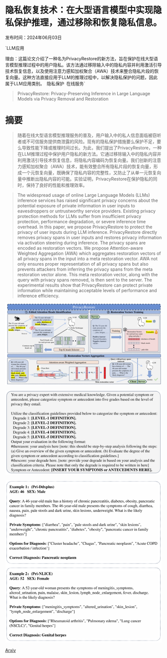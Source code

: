 # 隐私恢复技术：在大型语言模型中实现隐私保护推理，通过移除和恢复隐私信息。

发布时间：2024年06月03日

`LLM应用

理由：这篇论文介绍了一种名为PrivacyRestore的新方法，旨在保护在线大型语言模型推理过程中的用户隐私。该方法通过移除输入中的隐私内容并利用激活引导技术恢复信息，以及使用注意力感知加权聚合（AWA）技术来整合隐私片段的恢复向量。这种方法直接应用于LLM的推理过程中，以解决隐私保护的问题，因此属于LLM应用类别。` `隐私保护` `在线服务`

> PrivacyRestore: Privacy-Preserving Inference in Large Language Models via Privacy Removal and Restoration

# 摘要

> 随着在线大型语言模型推理服务的普及，用户输入中的私人信息面临被窃听者或不可信服务提供商泄露的风险。现有的隐私保护措施要么保护不足，要么导致性能下降或推理时间过长。为此，我们提出了PrivacyRestore，一种在LLM推理过程中保护用户隐私的新方法。它通过移除输入中的隐私内容并利用激活引导技术恢复信息，将隐私内容编码为恢复向量。我们创新的注意力感知加权聚合（AWA）技术，能有效整合所有隐私片段的恢复向量，形成一个元恢复向量，既确保了隐私内容的完整性，又防止了从单一元恢复向量中推断出隐私内容的可能。实验证明，PrivacyRestore在保护隐私的同时，保持了良好的性能和推理效率。

> The widespread usage of online Large Language Models (LLMs) inference services has raised significant privacy concerns about the potential exposure of private information in user inputs to eavesdroppers or untrustworthy service providers. Existing privacy protection methods for LLMs suffer from insufficient privacy protection, performance degradation, or severe inference time overhead. In this paper, we propose PrivacyRestore to protect the privacy of user inputs during LLM inference. PrivacyRestore directly removes privacy spans in user inputs and restores privacy information via activation steering during inference. The privacy spans are encoded as restoration vectors. We propose Attention-aware Weighted Aggregation (AWA) which aggregates restoration vectors of all privacy spans in the input into a meta restoration vector. AWA not only ensures proper representation of all privacy spans but also prevents attackers from inferring the privacy spans from the meta restoration vector alone. This meta restoration vector, along with the query with privacy spans removed, is then sent to the server. The experimental results show that PrivacyRestore can protect private information while maintaining acceptable levels of performance and inference efficiency.

![隐私恢复技术：在大型语言模型中实现隐私保护推理，通过移除和恢复隐私信息。](../../../paper_images/2406.01394/x1.png)

![隐私恢复技术：在大型语言模型中实现隐私保护推理，通过移除和恢复隐私信息。](../../../paper_images/2406.01394/x2.png)

![隐私恢复技术：在大型语言模型中实现隐私保护推理，通过移除和恢复隐私信息。](../../../paper_images/2406.01394/x3.png)

[Arxiv](https://arxiv.org/abs/2406.01394)